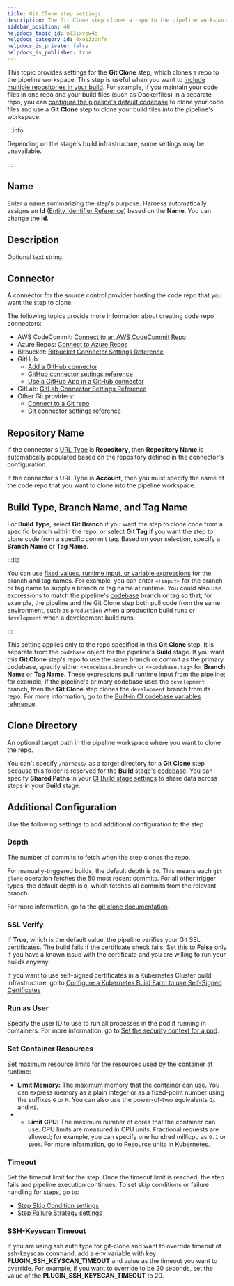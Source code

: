 ```yaml
---
title: Git Clone step settings
description: The Git Clone step clones a repo to the pipeline workspace.
sidebar_position: 40
helpdocs_topic_id: nl3ixvew4o
helpdocs_category_id: 4xo13zdnfx
helpdocs_is_private: false
helpdocs_is_published: true
---
```


This topic provides settings for the **Git Clone** step, which clones a repo to the pipeline workspace. This step is useful when you want to [include multiple repositories in your build](../use-ci/codebase-configuration/clone-and-process-multiple-codebases-in-the-same-pipeline.md). For example, if you maintain your code files in one repo and your build files (such as Dockerfiles) in a separate repo, you can [configure the pipeline's default codebase](../use-ci/codebase-configuration/create-and-configure-a-codebase.md) to clone your code files and use a **Git Clone** step to clone your build files into the pipeline's workspace.

:::info

Depending on the stage's build infrastructure, some settings may be unavailable.

:::

## Name

Enter a name summarizing the step's purpose. Harness automatically assigns an **Id** ([Entity Identifier Reference](../../platform/20_References/entity-identifier-reference.md)) based on the **Name**. You can change the **Id**.

## Description

Optional text string.

## Connector

A connector for the source control provider hosting the code repo that you want the step to clone.

The following topics provide more information about creating code repo connectors:

* AWS CodeCommit: [Connect to an AWS CodeCommit Repo](/docs/platform/Connectors/Code-Repositories/connect-to-code-repo#add-aws-codecommit-repo)
* Azure Repos: [Connect to Azure Repos](/docs/platform/Connectors/Code-Repositories/connect-to-a-azure-repo)
* Bitbucket: [Bitbucket Connector Settings Reference](/docs/platform/Connectors/Code-Repositories/ref-source-repo-provider/bitbucket-connector-settings-reference)
* GitHub:
  * [Add a GitHub connector](/docs/platform/Connectors/Code-Repositories/add-a-git-hub-connector)
  * [GitHub connector settings reference](/docs/platform/Connectors/Code-Repositories/ref-source-repo-provider/git-hub-connector-settings-reference)
  * [Use a GitHub App in a GitHub connector](/docs/platform/Connectors/Code-Repositories/git-hub-app-support)
* GitLab: [GitLab Connector Settings Reference](/docs/platform/Connectors/Code-Repositories/ref-source-repo-provider/git-lab-connector-settings-reference)
* Other Git providers:
  * [Connect to a Git repo](/docs/platform/Connectors/Code-Repositories/connect-to-code-repo)
  * [Git connector settings reference](/docs/platform/Connectors/Code-Repositories/ref-source-repo-provider/git-connector-settings-reference)

## Repository Name

If the connector's [URL Type](/docs/platform/Connectors/Code-Repositories/ref-source-repo-provider/git-connector-settings-reference#url-type) is **Repository**, then **Repository Name** is automatically populated based on the repository defined in the connector's configuration.

If the connector's URL Type is **Account**, then you must specify the name of the code repo that you want to clone into the pipeline workspace.

## Build Type, Branch Name, and Tag Name

For **Build Type**, select **Git Branch** if you want the step to clone code from a specific branch within the repo, or select **Git Tag** if you want the step to clone code from a specific commit tag. Based on your selection, specify a **Branch Name** or **Tag Name**.

:::tip

You can use [fixed values, runtime input, or variable expressions](/docs/platform/references/runtime-inputs/) for the branch and tag names. For example, you can enter `<+input>` for the branch or tag name to supply a branch or tag name at runtime. You could also use expressions to match the pipeline's [codebase](../use-ci/codebase-configuration/create-and-configure-a-codebase.md) branch or tag so that, for example, the pipeline and the Git Clone step both pull code from the same environment, such as `production` when a production build runs or `development` when a development build runs.

:::

This setting applies only to the repo specified in this **Git Clone** step. It is separate from the `codebase` object for the pipeline's **Build** stage. If you want this **Git Clone** step's repo to use the same branch or commit as the primary codebase, specify either `<+codebase.branch>` or `<+codebase.tag>` for **Branch Name** or **Tag Name**. These expressions pull runtime input from the pipeline; for example, if the pipeline's primary codebase uses the `development` branch, then the **Git Clone** step clones the `development` branch from its repo. For more information, go to the [Built-in CI codebase variables reference](../use-ci/codebase-configuration/built-in-cie-codebase-variables-reference.md).

## Clone Directory

An optional target path in the pipeline workspace where you want to clone the repo.

You can't specify `/harness/` as a target directory for a **Git Clone** step because this folder is reserved for the **Build** stage's [codebase](../use-ci/codebase-configuration/create-and-configure-a-codebase.md). You can specify **Shared Paths** in your [CI Build stage settings](../use-ci/set-up-build-infrastructure/ci-stage-settings.md) to share data across steps in your **Build** stage.

## Additional Configuration

Use the following settings to add additional configuration to the step.

### Depth

The number of commits to fetch when the step clones the repo.

For manually-triggered builds, the default depth is `50`. This means each `git clone` operation fetches the 50 most recent commits. For all other trigger types, the default depth is `0`, which fetches all commits from the relevant branch.

For more information, go to the [git clone documentation](https://git-scm.com/docs/git-clone).

### SSL Verify

If **True**, which is the default value, the pipeline verifies your Git SSL certificates. The build fails if the certificate check fails. Set this to **False** only if you have a known issue with the certificate and you are willing to run your builds anyway.

If you want to use self-signed certificates in a Kubernetes Cluster build infrastructure, go to [Configure a Kubernetes Build Farm to use Self-Signed Certificates](../use-ci/set-up-build-infrastructure/k8s-build-infrastructure/configure-a-kubernetes-build-farm-to-use-self-signed-certificates.md)

### Run as User

Specify the user ID to use to run all processes in the pod if running in containers. For more information, go to [Set the security context for a pod](https://kubernetes.io/docs/tasks/configure-pod-container/security-context/#set-the-security-context-for-a-pod).

### Set Container Resources

Set maximum resource limits for the resources used by the container at runtime:

* **Limit Memory:** The maximum memory that the container can use. You can express memory as a plain integer or as a fixed-point number using the suffixes `G` or `M`. You can also use the power-of-two equivalents `Gi` and `Mi`.
* * **Limit CPU:** The maximum number of cores that the container can use. CPU limits are measured in CPU units. Fractional requests are allowed; for example, you can specify one hundred millicpu as `0.1` or `100m`. For more information, go to [Resource units in Kubernetes](https://kubernetes.io/docs/concepts/configuration/manage-resources-containers/#resource-units-in-kubernetes).

### Timeout

Set the timeout limit for the step. Once the timeout limit is reached, the step fails and pipeline execution continues. To set skip conditions or failure handling for steps, go to:

* [Step Skip Condition settings](/docs/platform/8_Pipelines/w_pipeline-steps-reference/step-skip-condition-settings.md)
* [Step Failure Strategy settings](../../platform/8_Pipelines/w_pipeline-steps-reference/step-failure-strategy-settings.md)

### SSH-Keyscan Timeout
If you are using ssh auth type for git-clone and want to override timeout of ssh-keyscan command, add a env variable with key **PLUGIN_SSH_KEYSCAN_TIMEOUT** and value as the timeout you want to override. For example, if you want to override to be 20 seconds, set the value of the **PLUGIN_SSH_KEYSCAN_TIMEOUT** to 20. 
